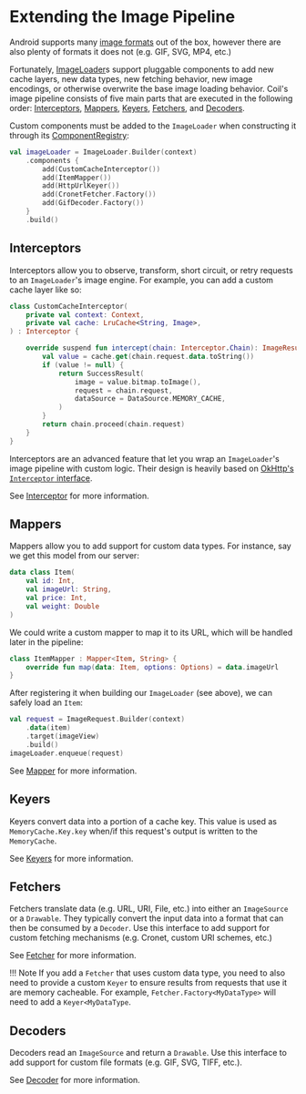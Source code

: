 # Extending the Image Pipeline

Android supports many [image formats](https://developer.android.com/guide/topics/media/media-formats#image-formats) out of the box, however there are also plenty of formats it does not (e.g. GIF, SVG, MP4, etc.)

Fortunately, [ImageLoader](image_loaders.md)s support pluggable components to add new cache layers, new data types, new fetching behavior, new image encodings, or otherwise overwrite the base image loading behavior. Coil's image pipeline consists of five main parts that are executed in the following order: [Interceptors](/coil/api/coil-core/coil3.intercept/-interceptor), [Mappers](/coil/api/coil-core/coil3.map/-mapper), [Keyers](/coil/api/coil-core/coil3.key/-keyer), [Fetchers](/coil/api/coil-core/coil3.fetch/-fetcher), and [Decoders](/coil/api/coil-core/coil3.decode/-decoder).

Custom components must be added to the `ImageLoader` when constructing it through its [ComponentRegistry](/coil/api/coil-core/coil3/-component-registry):

```kotlin
val imageLoader = ImageLoader.Builder(context)
    .components {
        add(CustomCacheInterceptor())
        add(ItemMapper())
        add(HttpUrlKeyer())
        add(CronetFetcher.Factory())
        add(GifDecoder.Factory())
    }
    .build()
```

## Interceptors

Interceptors allow you to observe, transform, short circuit, or retry requests to an `ImageLoader`'s image engine. For example, you can add a custom cache layer like so:

```kotlin
class CustomCacheInterceptor(
    private val context: Context,
    private val cache: LruCache<String, Image>,
) : Interceptor {

    override suspend fun intercept(chain: Interceptor.Chain): ImageResult {
        val value = cache.get(chain.request.data.toString())
        if (value != null) {
            return SuccessResult(
                image = value.bitmap.toImage(),
                request = chain.request,
                dataSource = DataSource.MEMORY_CACHE,
            )
        }
        return chain.proceed(chain.request)
    }
}
```

Interceptors are an advanced feature that let you wrap an `ImageLoader`'s image pipeline with custom logic. Their design is heavily based on [OkHttp's `Interceptor` interface](https://square.github.io/okhttp/interceptors/#interceptors).

See [Interceptor](/coil/api/coil-core/coil3.intercept/-interceptor) for more information.

## Mappers

Mappers allow you to add support for custom data types. For instance, say we get this model from our server:

```kotlin
data class Item(
    val id: Int,
    val imageUrl: String,
    val price: Int,
    val weight: Double
)
```

We could write a custom mapper to map it to its URL, which will be handled later in the pipeline:

```kotlin
class ItemMapper : Mapper<Item, String> {
    override fun map(data: Item, options: Options) = data.imageUrl
}
```

After registering it when building our `ImageLoader` (see above), we can safely load an `Item`:

```kotlin
val request = ImageRequest.Builder(context)
    .data(item)
    .target(imageView)
    .build()
imageLoader.enqueue(request)
```

See [Mapper](/coil/api/coil-core/coil3.map/-mapper) for more information.

## Keyers

Keyers convert data into a portion of a cache key. This value is used as `MemoryCache.Key.key` when/if this request's output is written to the `MemoryCache`.

See [Keyers](/coil/api/coil-core/coil3.key/-keyer) for more information.

## Fetchers

Fetchers translate data (e.g. URL, URI, File, etc.) into either an `ImageSource` or a `Drawable`. They typically convert the input data into a format that can then be consumed by a `Decoder`. Use this interface to add support for custom fetching mechanisms (e.g. Cronet, custom URI schemes, etc.)

See [Fetcher](/coil/api/coil-core/coil3.fetch/-fetcher) for more information.

!!! Note
    If you add a `Fetcher` that uses custom data type, you need to also need to provide a custom `Keyer` to ensure results from requests that use it are memory cacheable. For example, `Fetcher.Factory<MyDataType>` will need to add a `Keyer<MyDataType`.

## Decoders

Decoders read an `ImageSource` and return a `Drawable`. Use this interface to add support for custom file formats (e.g. GIF, SVG, TIFF, etc.).

See [Decoder](/coil/api/coil-core/coil3.decode/-decoder) for more information.
